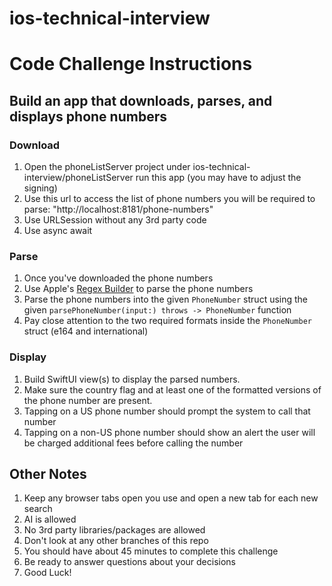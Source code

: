 # ios-technical-interview
# Code Challenge Instructions
## Build an app that downloads, parses, and displays phone numbers
### Download
  1. Open the phoneListServer project under ios-technical-interview/phoneListServer run this app (you may have to adjust the signing)
  2. Use this url to access the list of phone numbers you will be required to parse: "http://localhost:8181/phone-numbers"
  3. Use URLSession without any 3rd party code
  4. Use async await
### Parse
  1. Once you've downloaded the phone numbers
  1. Use Apple's [Regex Builder](https://developer.apple.com/documentation/regexbuilder) to parse the phone numbers
  1. Parse the phone numbers into the given `PhoneNumber` struct using the given `parsePhoneNumber(input:) throws -> PhoneNumber` function
  2. Pay close attention to the two required formats inside the `PhoneNumber` struct (e164 and international)
### Display
  1. Build SwiftUI view(s) to display the parsed numbers.
  2. Make sure the country flag and at least one of the formatted versions of the phone number are present.
  3. Tapping on a US phone number should prompt the system to call that number
  4. Tapping on a non-US phone number should show an alert the user will be charged additional fees before calling the number

## Other Notes
  1. Keep any browser tabs open you use and open a new tab for each new search
  2. AI is allowed
  3. No 3rd party libraries/packages are allowed
  4. Don't look at any other branches of this repo
  6. You should have about 45 minutes to complete this challenge
  7. Be ready to answer questions about your decisions
  8. Good Luck!

